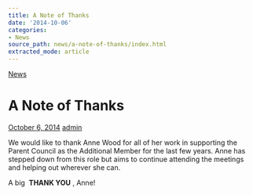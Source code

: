 ```yaml
---
title: A Note of Thanks
date: '2014-10-06'
categories:
- News
source_path: news/a-note-of-thanks/index.html
extracted_mode: article
---
```

[News](category/news/)

# A Note of Thanks

[October 6, 2014](news/a-note-of-thanks/) [admin](author/admin/)

We would like to thank Anne Wood for all of her work in supporting the Parent Council as the Additional Member for the last few years. Anne has stepped down from this role but aims to continue attending the meetings and helping out wherever she can.

A big&nbsp; **THANK YOU** , Anne!
